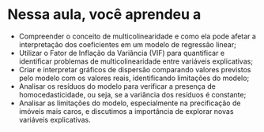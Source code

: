 # Nessa aula, você aprendeu a

- Compreender o conceito de multicolinearidade e como ela pode afetar a interpretação dos coeficientes em um modelo de regressão linear;
- Utilizar o Fator de Inflação da Variância (VIF) para quantificar e identificar problemas de multicolinearidade entre variáveis explicativas;
- Criar e interpretar gráficos de dispersão comparando valores previstos pelo modelo com os valores reais, identificando limitações do modelo;
- Analisar os resíduos do modelo para verificar a presença de homocedasticidade, ou seja, se a variância dos resíduos é constante;
- Analisar as limitações do modelo, especialmente na precificação de imóveis mais caros, e discutimos a importância de explorar novas variáveis explicativas.
